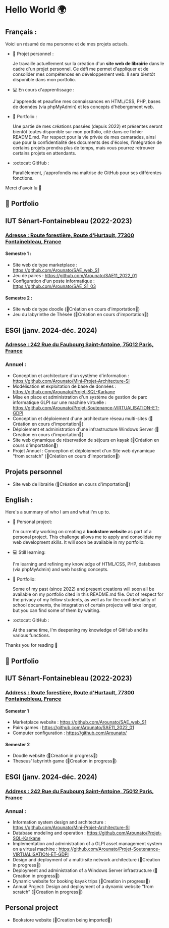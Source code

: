 # Hello World 🌍

## Français :

Voici un résumé de ma personne et de mes projets actuels.

- 💼 Projet personnel :

  Je travaille actuellement sur la création d'un **site web de librairie** dans le cadre d'un projet personnel. Ce défi me permet d'appliquer et de consolider mes compétences en développement web. Il sera bientôt disponible dans mon portfolio.

- 💻 En cours d'apprentissage :
  
  J'apprends et peaufine mes connaissances en HTML/CSS, PHP, bases de données (via phpMyAdmin) et les concepts d'hébergement web.

- 📁 Portfolio :
  
  Une partie de mes créations passées (depuis 2022) et présentes seront bientôt toutes disponible sur mon portfolio, cité dans ce fichier README.md. Par respect pour la vie privée de mes camarades, ainsi que pour la confidentialité des documents des d'écoles, l'intégration de certains projets prendra plus de temps, mais vous pourrez retrouver certains projets en attendants.

- :octocat: GitHub :
  
  Parallèlement, j'approfondis ma maîtrise de GitHub pour ses différentes fonctions.

Merci d'avoir lu 👀

## 📁 Portfolio 

## IUT Sénart-Fontainebleau (2022-2023)

### <ins>Adresse : Route forestière, Route d'Hurtault, 77300 Fontainebleau, France</ins>

#### Semestre 1 :

- Site web de type marketplace : https://github.com/Arounato/SAE_web_S1
- Jeu de paires : https://github.com/Arounato/SAE11_2022_01
- Configuration d'un poste informatique : https://github.com/Arounato/SAE_S1_03

#### Semestre 2 :

- Site web de type doodle (🚧Création en cours d'importation🚧)
- Jeu du labyrinthe de Thésée (🚧Création en cours d'importation🚧)

## ESGI (janv. 2024-déc. 2024)

### <ins>Adresse : 242 Rue du Faubourg Saint-Antoine, 75012 Paris, France</ins>

### Annuel :

- Conception et architecture d'un système d'information : https://github.com/Arounato/Mini-Projet-Architecture-SI
- Modélisation et exploitation de base de données : https://github.com/Arounato/Projet-SQL-Karkane
- Mise en place et administration d'un système de gestion de parc informatique GLPI sur une machine virtuelle : https://github.com/Arounato/Projet-Soutenance-VIRTUALISATION-ET-GDPI
- Conception et déploiement d'une architecture réseau multi-sites (🚧Création en cours d'importation🚧)
- Déploiement et administration d'une infrastructure Windows Server (🚧Création en cours d'importation🚧)
- Site web dynamique de réservation de séjours en kayak (🚧Création en cours d'importation🚧)
- Projet Annuel : Conception et déploiement d'un Site web dynamique "from scratch" (🚧Création en cours d'importation🚧)

## Projets personnel

- Site web de librairie (🚧Création en cours d'importation🚧)

## English :

Here's a summary of who I am and what I'm up to.

- 💼 Personal project:

  I'm currently working on creating a **bookstore website** as part of a personal project. This challenge allows me to apply and consolidate my web development skills. It will soon be available in my portfolio.

- 💻 Still learning:
  
  I'm learning and refining my knowledge of HTML/CSS, PHP, databases (via phpMyAdmin) and web hosting concepts.

- 📁 Portfolio:
  
  Some of my past (since 2022) and present creations will soon all be available on my portfolio cited in this README.md file. Out of respect for the privacy of my fellow students, as well as for the confidentiality of school documents, the integration of certain projects will take longer, but you can find some of them by waiting.

- :octocat: GitHub :
  
  At the same time, I'm deepening my knowledge of GitHub and its various functions.

Thanks you for reading 👀

## 📁 Portfolio 

## IUT Sénart-Fontainebleau (2022-2023)

### <ins>Address : Route forestière, Route d'Hurtault, 77300 Fontainebleau, France</ins>

#### Semester 1

- Marketplace website : https://github.com/Arounato/SAE_web_S1
- Pairs games : https://github.com/Arounato/SAE11_2022_01
- Computer configuration : https://github.com/Arounato/

#### Semester 2

- Doodle website (🚧Creation in progress🚧)
- Theseus' labyrinth game (🚧Creation in progress🚧)

## ESGI (janv. 2024-déc. 2024)

### <ins>Address : 242 Rue du Faubourg Saint-Antoine, 75012 Paris, France</ins>

### Annual :

- Information system design and architecture : https://github.com/Arounato/Mini-Projet-Architecture-SI
- Database modeling and operation : https://github.com/Arounato/Projet-SQL-Karkane
- Implementation and administration of a GLPI asset management system on a virtual machine : https://github.com/Arounato/Projet-Soutenance-VIRTUALISATION-ET-GDPI
- Design and deployment of a multi-site network architecture (🚧Creation in progress🚧)
- Deployment and administration of a Windows Server infrastructure (🚧Creation in progress🚧)
- Dynamic website for booking kayak trips (🚧Creation in progress🚧)
- Annual Project: Design and deployment of a dynamic website “from scratch” (🚧Creation in progress🚧)

## Personal project

- Bookstore website (🚧Creation being imported🚧)
